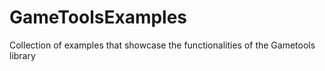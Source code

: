 # GameToolsExamples
Collection of examples that showcase the functionalities of the Gametools library
